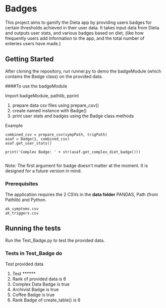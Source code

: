 # Badges

This project aims to gamify the Dieta app by providing users badges for certain thresholds achieved in their user data.
It takes input data from Dieta and outputs user stats, and various badges based on diet, 
(like how frequently users add 
information to the app, and the total number of enteries users have made.)

## Getting Started
After cloning the repository, run runner.py to demo the badgeModule (which contains the Badge class) on the provided data.

####To use the badgeModule 

 
Import badgeModule, pathlib, pprint

1. prepare data csv files using prepare_csv()
2. create named instance with Badge()  
3. print user stats and badges using the Badge class methods


Example
```
combined_csv = prepare_csv(sympPath, trigPath)
asaf = Badge(1, combined_csv)
asaf.get_user_stats()

print('Complex Badge: ' + str(asaf.get_complex_diet_badge()))


```

Note:
The first argument for badge doesn't matter at the moment.  It is designed for a future version in mind.

### Prerequisites


The application requires the 2 CSVs in the **data folder** PANDAS, Path (from Pathlib) and Python.  


```
ak_symptoms.csv
ak_triggers.csv
```
<!--
### Installing

A step by step series of examples that tell you how to get a development env running

Say what the step will be

```
Give the example
```

And repeat

```
until finished
```

End with an example of getting some data out of the system or using it for a little demo
-->

## Running the tests

<!--Explain how to run the automated tests for this system -->

Run the Test_Badge.py to test the provided data.


### Tests in Test_Badge do


Test provided data 
1. Test ******
2. Rank of provided data is 6
3. Complex Data Badge is true
4. Archivist Badge is true 
5. Coffee Badge is true
6. Rank Badge of create_table() is 6

